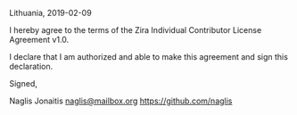 Lithuania, 2019-02-09

I hereby agree to the terms of the Zira Individual Contributor License
Agreement v1.0.

I declare that I am authorized and able to make this agreement and sign this
declaration.

Signed,

Naglis Jonaitis naglis@mailbox.org https://github.com/naglis

